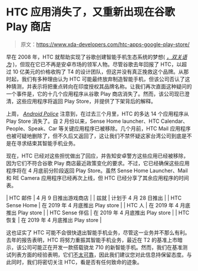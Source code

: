 # HTC 应用消失了，又重新出现在谷歌 Play 商店

> 原文：<https://www.xda-developers.com/htc-apps-google-play-store/>

早在 2008 年，HTC 就帮助实现了谷歌创建智能手机生态系统的梦想( [*，双关语为*](https://en.wikipedia.org/wiki/HTC_Dream) )，但现在它已不再是安卓市场的领军人物。尽管谷歌去年回报了 HTC，以超过 10 亿美元的价格收购了 T4 的设计团队，但这并没有真正挽救这个品牌。从那时起，我们有多种理由认为 HTC 可能最终放弃制造智能手机，但该公司否认了这种猜测，并表示将把重点转向在印度授权其品牌名称。让我们再次直面这种疑问的一个事件是，它的十几个应用程序从谷歌 Play 商店消失了。然而，该公司现已澄清，这些应用程序将返回 Play Store，并提供了下架背后的解释。

上周， [*Android Police*](https://www.androidpolice.com/2019/04/15/htc-has-unpublished-many-of-its-android-apps-on-the-play-store-including-calendar-and-people/) 注意到，在过去三个月里，HTC 的多达 14 个应用程序从 Play Store 消失了。自 2 月份以来，Sense Home launcher、HTC Calendar、People、Speak、Car 等关键应用程序已被移除。几个月前，HTC Mail 应用程序也被可疑地删除了，但不久后又返回了，这让我们不禁怀疑这家台湾公司到底是不是在寻求结束其智能手机业务。

现在，HTC 已经对这些担忧做出了回应，并告知安卓警方这些应用已经被移除，因为它们不符合谷歌 Play 商店最近政策变化的要求。不过，它已经确保这些应用程序将在 4 月底前分阶段返回 Play Store。虽然 Sense Home Launcher、Mail 和 RE Camera 应用程序已经再次上线，但 HTC 已经分享了其余应用程序的时间表。

| HTC 邮件 | 4 月 9 日推出游戏商店 |
| 兹就 | 计划于 4 月 28 日推出 |
| HTC Sense Home | 在 2019 年 4 月底推出 Play store |
| HTC 人 | 在 2019 年 4 月底推出 Play store |
| HTC Sense 伴侣 | 在 2019 年 4 月底推出 Play store |
| HTC 恢复 | 在 2019 年 4 月底推出 Play store |

这也证实了 HTC 可能不会很快退出智能手机业务，尽管这一业务并不那么有利。去年的报告表明，HTC 将努力重振其智能手机业务，最近在 T2 的基准上市暗示，该公司可能正在开发一款搭载骁龙 710 的新智能手机。然而，我们在基准测试列表方面的经验表明，它们[不太可靠](https://www.xda-developers.com/xiaomi-poco-f1-lite-fake-benchmark/)，因此我们建议您对此信息持保留态度。与此同时，我们将密切关注 HTC，看是否有任何致命的迹象。
